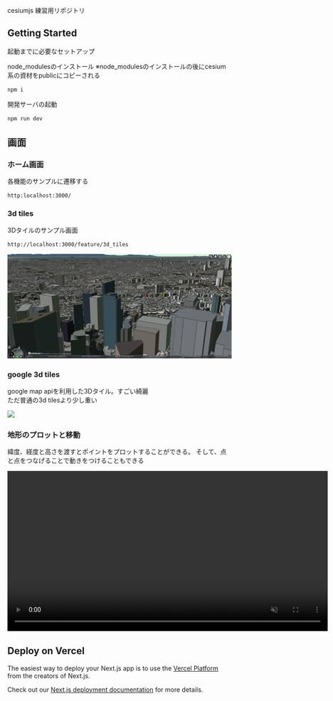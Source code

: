 cesiumjs 練習用リポジトリ

## Getting Started

起動までに必要なセットアップ

node_modulesのインストール
※node_modulesのインストールの後にcesium系の資材をpublicにコピーされる

```bash
npm i
```

開発サーバの起動
```bash
npm run dev
```

## 画面

### ホーム画面  
各機能のサンプルに遷移する

```
http:localhost:3000/
```

### 3d tiles 
3Dタイルのサンプル画面
```
http://localhost:3000/feature/3d_tiles
```

<img src='assets/images/3d_tiles.png' width='1080'>

### google 3d tiles
google map apiを利用した3Dタイル。すごい綺麗  
ただ普通の3d tilesより少し重い

<img src='assets/images/google_3d_tiles.png' width='1080'>

### 地形のプロットと移動
緯度、経度と高さを渡すとポイントをプロットすることができる。
そして、点と点をつなげることで動きをつけることもできる

<video controls playsinline muted width="720">
    <source src="assets/videos/air_plane_video.mp4" type="video/mp4">
</video>

## Deploy on Vercel

The easiest way to deploy your Next.js app is to use the [Vercel Platform](https://vercel.com/new?utm_medium=default-template&filter=next.js&utm_source=create-next-app&utm_campaign=create-next-app-readme) from the creators of Next.js.

Check out our [Next.js deployment documentation](https://nextjs.org/docs/app/building-your-application/deploying) for more details.
